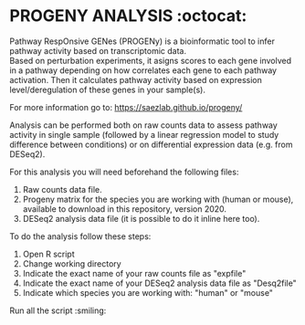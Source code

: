 # PROGENY ANALYSIS :octocat:
Pathway RespOnsive GENes (PROGENy) is a bioinformatic tool to infer pathway activity based on transcriptomic data.  
Based on perturbation experiments, it asigns scores to each gene involved in a pathway depending on how correlates each gene to each pathway activation. Then it calculates pathway activity based on expression level/deregulation of these genes in your sample(s).

For more information go to: https://saezlab.github.io/progeny/ 

Analysis can be performed both on raw counts data to assess pathway activity in single sample (followed by a linear regression model to study difference between conditions) or on differential expression data (e.g. from DESeq2).

For this analysis you will need beforehand the following files:
  1. Raw counts data file.
  2. Progeny matrix for the species you are working with (human or mouse), available to download in this repository, version 2020.
  3. DESeq2 analysis data file (it is possible to do it inline here too).
  
To do the analysis follow these steps:
  1. Open R script
  2. Change working directory
  3. Indicate the exact name of your raw counts file as "expfile"
  4. Indicate the exact name of your DESeq2 analysis data file as "Desq2file"
  5. Indicate which species you are working with: "human" or "mouse"  
 
Run all the script :smiling:
